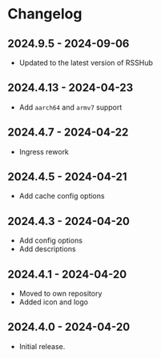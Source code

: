 # Changelog

## 2024.9.5 - 2024-09-06

- Updated to the latest version of RSSHub

## 2024.4.13 - 2024-04-23

- Add `aarch64` and `armv7` support

## 2024.4.7 - 2024-04-22

- Ingress rework

## 2024.4.5 - 2024-04-21

- Add cache config options

## 2024.4.3 - 2024-04-20

- Add config options
- Add descriptions

## 2024.4.1 - 2024-04-20

- Moved to own repository
- Added icon and logo

## 2024.4.0 - 2024-04-20

- Initial release.

